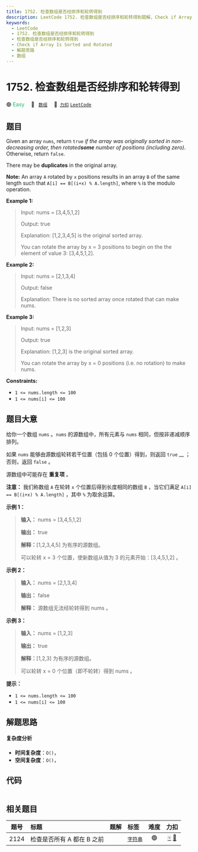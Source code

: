 ```yaml
---
title: 1752. 检查数组是否经排序和轮转得到
description: LeetCode 1752. 检查数组是否经排序和轮转得到题解，Check if Array Is Sorted and Rotated，包含解题思路、复杂度分析以及完整的 JavaScript 代码实现。
keywords:
  - LeetCode
  - 1752. 检查数组是否经排序和轮转得到
  - 检查数组是否经排序和轮转得到
  - Check if Array Is Sorted and Rotated
  - 解题思路
  - 数组
---
```


# 1752. 检查数组是否经排序和轮转得到

🟢 <font color=#15bd66>Easy</font>&emsp; 🔖&ensp; [`数组`](/tag/array.md)&emsp; 🔗&ensp;[`力扣`](https://leetcode.cn/problems/check-if-array-is-sorted-and-rotated) [`LeetCode`](https://leetcode.com/problems/check-if-array-is-sorted-and-rotated)

## 题目

Given an array `nums`, return `true` _if the array was originally sorted in
non-decreasing order, then rotated**some** number of positions (including
zero)_. Otherwise, return `false`.

There may be **duplicates** in the original array.

**Note:** An array `A` rotated by `x` positions results in an array `B` of the
same length such that `A[i] == B[(i+x) % A.length]`, where `%` is the modulo
operation.



**Example 1:**

> Input: nums = [3,4,5,1,2]
> 
> Output: true
> 
> Explanation: [1,2,3,4,5] is the original sorted array.
> 
> You can rotate the array by x = 3 positions to begin on the the element of value 3: [3,4,5,1,2].

**Example 2:**

> Input: nums = [2,1,3,4]
> 
> Output: false
> 
> Explanation: There is no sorted array once rotated that can make nums.

**Example 3:**

> Input: nums = [1,2,3]
> 
> Output: true
> 
> Explanation: [1,2,3] is the original sorted array.
> 
> You can rotate the array by x = 0 positions (i.e. no rotation) to make nums.

**Constraints:**

  * `1 <= nums.length <= 100`
  * `1 <= nums[i] <= 100`


## 题目大意

给你一个数组 `nums` 。`nums` 的源数组中，所有元素与 `nums` 相同，但按非递减顺序排列。

如果 `nums` 能够由源数组轮转若干位置（包括 0 个位置）得到，则返回 `true` __ ；否则，返回 `false` 。

源数组中可能存在 **重复项** 。

**注意：** 我们称数组 `A` 在轮转 `x` 个位置后得到长度相同的数组 `B` ，当它们满足 `A[i] == B[(i+x) %
A.length]` ，其中 `%` 为取余运算。



**示例 1：**

> 
> 
> 
> 
> 
> **输入：** nums = [3,4,5,1,2]
> 
> **输出：** true
> 
> **解释：**[1,2,3,4,5] 为有序的源数组。
> 
> 可以轮转 x = 3 个位置，使新数组从值为 3 的元素开始：[3,4,5,1,2] 。
> 
> 

**示例 2：**

> 
> 
> 
> 
> 
> **输入：** nums = [2,1,3,4]
> 
> **输出：** false
> 
> **解释：** 源数组无法经轮转得到 nums 。
> 
> 

**示例 3：**

> 
> 
> 
> 
> 
> **输入：** nums = [1,2,3]
> 
> **输出：** true
> 
> **解释：**[1,2,3] 为有序的源数组。
> 
> 可以轮转 x = 0 个位置（即不轮转）得到 nums 。
> 
> 



**提示：**

  * `1 <= nums.length <= 100`
  * `1 <= nums[i] <= 100`


## 解题思路

#### 复杂度分析

- **时间复杂度**：`O()`，
- **空间复杂度**：`O()`，

## 代码

```javascript

```

## 相关题目

<!-- prettier-ignore -->
| 题号 | 标题 | 题解 | 标签 | 难度 | 力扣 |
| :------: | :------ | :------: | :------ | :------: | :------: |
| 2124 | 检查是否所有 A 都在 B 之前 |  |  [`字符串`](/tag/string.md) | 🟢 | [🀄️](https://leetcode.cn/problems/check-if-all-as-appears-before-all-bs) [🔗](https://leetcode.com/problems/check-if-all-as-appears-before-all-bs) |